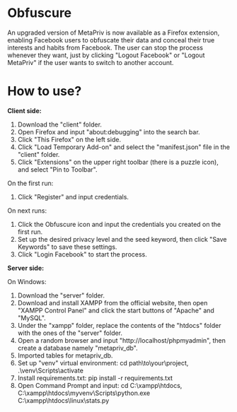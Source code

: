 # Obfuscure

An upgraded version of MetaPriv is now available as a Firefox extension, enabling Facebook users to obfuscate their data and conceal their true interests and habits from Facebook. The user can stop the process whenever they want, just by clicking "Logout Facebook" or "Logout MetaPriv" if the user wants to switch to another account.

# How to use?

**Client side:**

1. Download the "client" folder.
2. Open Firefox and input "about:debugging" into the search bar.
3. Click "This Firefox" on the left side.
4. Click "Load Temporary Add-on" and select the "manifest.json" file in the "client" folder.
5. Click "Extensions" on the upper right toolbar (there is a puzzle icon), and select "Pin to Toolbar".

On the first run:

1. Click "Register" and input credentials.

On next runs:

1. Click the Obfuscure icon and input the credentials you created on the first run.
2. Set up the desired privacy level and the seed keyword, then click "Save Keywords" to save these settings.
3. Click "Login Facebook" to start the process.

**Server side:**

On Windows:

1. Download the "server" folder.
2. Download and install XAMPP from the official website, then open "XAMPP Control Panel" and click the start buttons of "Apache" and "MySQL".
3. Under the "xampp" folder, replace the contents of the "htdocs" folder with the ones of the "server" folder.
4. Open a random browser and input "http://localhost/phpmyadmin", then create a database namely "metapriv_db".
5. Imported tables for metapriv_db.
6. Set up "venv" virtual environment: cd path\to\your\project, .\venv\Scripts\activate
7. Install requirements.txt: pip install -r requirements.txt
8. Open Command Prompt and input: cd C:\xampp\htdocs, C:\\xampp\htdocs\\myvenv\\Scripts\\python.exe C:\\xampp\\htdocs\\linux\\stats.py

